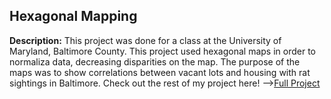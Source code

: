 ## Hexagonal Mapping 
**Description:** This project was done for a class at the University of Maryland, Baltimore County. This project used hexagonal maps in order to normaliza data, decreasing disparities on the map. The purpose of the maps was to show correlations between vacant lots and housing with rat sightings in Baltimore.
Check out the rest of my project here! --><a href="pdf/lab5part1a-merged.pdf">Full Project</a> 
